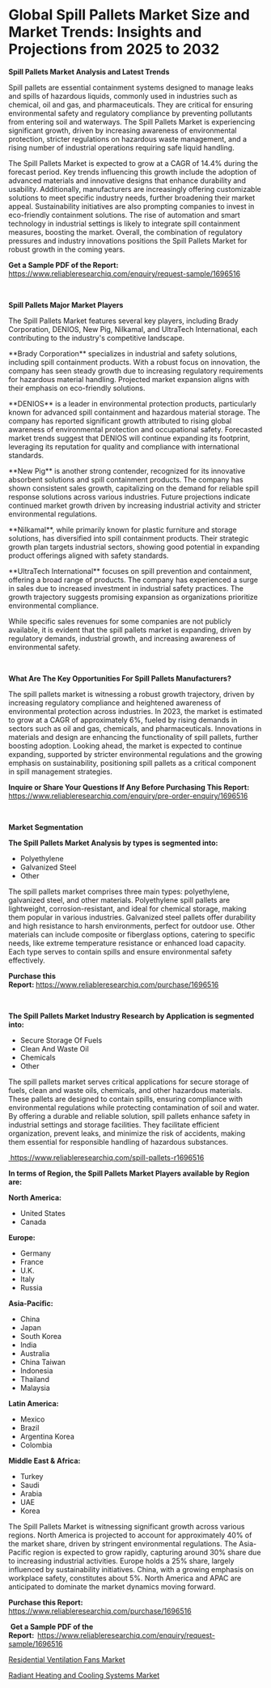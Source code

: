 <p><h1>Global Spill Pallets Market Size and Market Trends: Insights and Projections from 2025 to 2032</h1></p><p><strong>Spill Pallets Market Analysis and Latest Trends</strong></p>
<p><p>Spill pallets are essential containment systems designed to manage leaks and spills of hazardous liquids, commonly used in industries such as chemical, oil and gas, and pharmaceuticals. They are critical for ensuring environmental safety and regulatory compliance by preventing pollutants from entering soil and waterways. The Spill Pallets Market is experiencing significant growth, driven by increasing awareness of environmental protection, stricter regulations on hazardous waste management, and a rising number of industrial operations requiring safe liquid handling.</p><p>The Spill Pallets Market is expected to grow at a CAGR of 14.4% during the forecast period. Key trends influencing this growth include the adoption of advanced materials and innovative designs that enhance durability and usability. Additionally, manufacturers are increasingly offering customizable solutions to meet specific industry needs, further broadening their market appeal. Sustainability initiatives are also prompting companies to invest in eco-friendly containment solutions. The rise of automation and smart technology in industrial settings is likely to integrate spill containment measures, boosting the market. Overall, the combination of regulatory pressures and industry innovations positions the Spill Pallets Market for robust growth in the coming years.</p></p>
<p><strong>Get a Sample PDF of the Report:&nbsp;</strong> <a href="https://www.reliableresearchiq.com/enquiry/request-sample/1696516?utm_campaign=121&utm_medium=2&utm_source=Github&utm_content=ia&utm_term=16022025&utm_id=spill-pallets">https://www.reliableresearchiq.com/enquiry/request-sample/1696516</a></p>
<p>&nbsp;</p>
<p><strong>Spill Pallets Major Market Players</strong></p>
<p><p>The Spill Pallets Market features several key players, including Brady Corporation, DENIOS, New Pig, Nilkamal, and UltraTech International, each contributing to the industry's competitive landscape. </p><p>**Brady Corporation** specializes in industrial and safety solutions, including spill containment products. With a robust focus on innovation, the company has seen steady growth due to increasing regulatory requirements for hazardous material handling. Projected market expansion aligns with their emphasis on eco-friendly solutions.</p><p>**DENIOS** is a leader in environmental protection products, particularly known for advanced spill containment and hazardous material storage. The company has reported significant growth attributed to rising global awareness of environmental protection and occupational safety. Forecasted market trends suggest that DENIOS will continue expanding its footprint, leveraging its reputation for quality and compliance with international standards.</p><p>**New Pig** is another strong contender, recognized for its innovative absorbent solutions and spill containment products. The company has shown consistent sales growth, capitalizing on the demand for reliable spill response solutions across various industries. Future projections indicate continued market growth driven by increasing industrial activity and stricter environmental regulations.</p><p>**Nilkamal**, while primarily known for plastic furniture and storage solutions, has diversified into spill containment products. Their strategic growth plan targets industrial sectors, showing good potential in expanding product offerings aligned with safety standards.</p><p>**UltraTech International** focuses on spill prevention and containment, offering a broad range of products. The company has experienced a surge in sales due to increased investment in industrial safety practices. The growth trajectory suggests promising expansion as organizations prioritize environmental compliance.</p><p>While specific sales revenues for some companies are not publicly available, it is evident that the spill pallets market is expanding, driven by regulatory demands, industrial growth, and increasing awareness of environmental safety.</p></p>
<p>&nbsp;</p>
<p><strong>What Are The Key Opportunities For Spill Pallets Manufacturers?</strong></p>
<p><p>The spill pallets market is witnessing a robust growth trajectory, driven by increasing regulatory compliance and heightened awareness of environmental protection across industries. In 2023, the market is estimated to grow at a CAGR of approximately 6%, fueled by rising demands in sectors such as oil and gas, chemicals, and pharmaceuticals. Innovations in materials and design are enhancing the functionality of spill pallets, further boosting adoption. Looking ahead, the market is expected to continue expanding, supported by stricter environmental regulations and the growing emphasis on sustainability, positioning spill pallets as a critical component in spill management strategies.</p></p>
<p><strong>Inquire or Share Your Questions If Any Before Purchasing This Report:</strong> <a href="https://www.reliableresearchiq.com/enquiry/pre-order-enquiry/1696516?utm_campaign=121&utm_medium=2&utm_source=Github&utm_content=ia&utm_term=16022025&utm_id=spill-pallets">https://www.reliableresearchiq.com/enquiry/pre-order-enquiry/1696516</a></p>
<p>&nbsp;</p>
<p><strong>Market Segmentation</strong></p>
<p><strong>The Spill Pallets Market Analysis by types is segmented into:</strong></p>
<p><ul><li>Polyethylene</li><li>Galvanized Steel</li><li>Other</li></ul></p>
<p><p>The spill pallets market comprises three main types: polyethylene, galvanized steel, and other materials. Polyethylene spill pallets are lightweight, corrosion-resistant, and ideal for chemical storage, making them popular in various industries. Galvanized steel pallets offer durability and high resistance to harsh environments, perfect for outdoor use. Other materials can include composite or fiberglass options, catering to specific needs, like extreme temperature resistance or enhanced load capacity. Each type serves to contain spills and ensure environmental safety effectively.</p></p>
<p><strong>Purchase this Report:&nbsp;</strong><a href="https://www.reliableresearchiq.com/purchase/1696516?utm_campaign=121&utm_medium=2&utm_source=Github&utm_content=ia&utm_term=16022025&utm_id=spill-pallets">https://www.reliableresearchiq.com/purchase/1696516</a></p>
<p>&nbsp;</p>
<p><strong>The Spill Pallets Market Industry Research by Application is segmented into:</strong></p>
<p><ul><li>Secure Storage Of Fuels</li><li>Clean And Waste Oil</li><li>Chemicals</li><li>Other</li></ul></p>
<p><p>The spill pallets market serves critical applications for secure storage of fuels, clean and waste oils, chemicals, and other hazardous materials. These pallets are designed to contain spills, ensuring compliance with environmental regulations while protecting contamination of soil and water. By offering a durable and reliable solution, spill pallets enhance safety in industrial settings and storage facilities. They facilitate efficient organization, prevent leaks, and minimize the risk of accidents, making them essential for responsible handling of hazardous substances.</p></p>
<p><a href="https://www.reliableresearchiq.com/spill-pallets-r1696516?utm_campaign=121&utm_medium=2&utm_source=Github&utm_content=ia&utm_term=16022025&utm_id=spill-pallets">&nbsp;https://www.reliableresearchiq.com/spill-pallets-r1696516</a></p>
<p><strong>In terms of Region, the Spill Pallets Market Players available by Region are:</strong></p>
<p>
    <p> <strong> North America: </strong>
        <ul>
            <li>United States</li>
            <li>Canada</li>
        </ul>
        </p> 
    <p> <strong> Europe: </strong>
        <ul>
            <li>Germany</li>
            <li>France</li>
            <li>U.K.</li>
            <li>Italy</li>
            <li>Russia</li>
        </ul>
        </p> 
    <p> <strong> Asia-Pacific: </strong>
        <ul>
            <li>China</li>
            <li>Japan</li>
            <li>South Korea</li>
            <li>India</li>
            <li>Australia</li>
            <li>China Taiwan</li>
            <li>Indonesia</li>
            <li>Thailand</li>
            <li>Malaysia</li>
        </ul>
        </p> 
    <p> <strong> Latin America: </strong>
        <ul>
            <li>Mexico</li>
            <li>Brazil</li>
            <li>Argentina Korea</li>
            <li>Colombia</li>
        </ul>
        </p> 
    <p> <strong> Middle East & Africa: </strong>
        <ul>
            <li>Turkey</li>
            <li>Saudi</li>
            <li>Arabia</li>
            <li>UAE</li>
            <li>Korea</li>
        </ul>
    </p>
    </p>
<p><p>The Spill Pallets Market is witnessing significant growth across various regions. North America is projected to account for approximately 40% of the market share, driven by stringent environmental regulations. The Asia-Pacific region is expected to grow rapidly, capturing around 30% share due to increasing industrial activities. Europe holds a 25% share, largely influenced by sustainability initiatives. China, with a growing emphasis on workplace safety, constitutes about 5%. North America and APAC are anticipated to dominate the market dynamics moving forward.</p></p>
<p><strong>Purchase this Report: </strong><a href="https://www.reliableresearchiq.com/purchase/1696516?utm_campaign=121&utm_medium=2&utm_source=Github&utm_content=ia&utm_term=16022025&utm_id=spill-pallets">https://www.reliableresearchiq.com/purchase/1696516</a></p>
<p>&nbsp;<strong>Get a Sample PDF of the Report:&nbsp;&nbsp;</strong><a href="https://www.reliableresearchiq.com/enquiry/request-sample/1696516?utm_campaign=121&utm_medium=2&utm_source=Github&utm_content=ia&utm_term=16022025&utm_id=spill-pallets">https://www.reliableresearchiq.com/enquiry/request-sample/1696516</a></p>
<p><strong></strong></p>
<p><p><a href="https://github.com/kukolkasimo5/Market-Research-Report-List-1/blob/main/residential-ventilation-fans-market.md?utm_campaign=121&utm_medium=2&utm_source=Github&utm_content=ia&utm_term=16022025&utm_id=spill-pallets">Residential Ventilation Fans Market</a></p><p><a href="https://github.com/mudgeadamsvx/Market-Research-Report-List-1/blob/main/radiant-heating-and-cooling-systems-market.md?utm_campaign=121&utm_medium=2&utm_source=Github&utm_content=ia&utm_term=16022025&utm_id=spill-pallets">Radiant Heating and Cooling Systems Market</a></p></p>